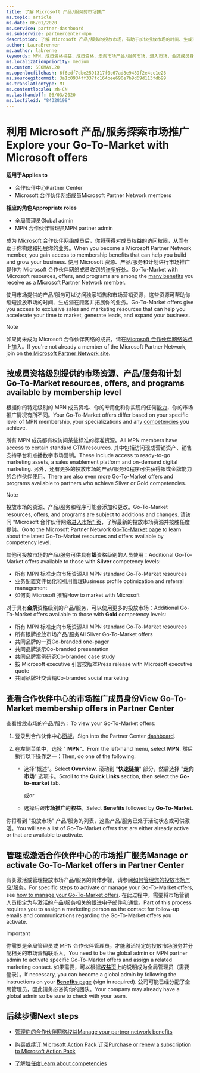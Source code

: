 ```yaml
---
title: 了解 Microsoft 产品/服务的市场推广
ms.topic: article
ms.date: 06/01/2020
ms.service: partner-dashboard
ms.subservice: partnercenter-mpn
description: 了解 Microsoft 产品/服务的投放市场，有助于加快投放市场的时间、生成潜在客户和扩展业务。
author: LauraBrenner
ms.author: labrenne
keywords: MPN，成员资格权益，成员资格，走向市场产品/服务市场，进入市场，金牌成员身份，银成员资格
ms.localizationpriority: medium
ms.custom: SEOMAY.20
ms.openlocfilehash: 6f6edf7dbe2591317f0c67ad8e9489f2e4cc1e26
ms.sourcegitcommit: 3a1c0934ff337fc164bee690e7b9d69d113fdb99
ms.translationtype: MT
ms.contentlocale: zh-CN
ms.lasthandoff: 06/03/2020
ms.locfileid: "84328198"
---
```

# <a name="explore-your-go-to-market-with-microsoft-offers"></a><span data-ttu-id="4ec08-104">利用 Microsoft 产品/服务探索市场推广</span><span class="sxs-lookup"><span data-stu-id="4ec08-104">Explore your Go-To-Market with Microsoft offers</span></span>

<span data-ttu-id="4ec08-105">**适用于**</span><span class="sxs-lookup"><span data-stu-id="4ec08-105">**Applies to**</span></span>

- <span data-ttu-id="4ec08-106">合作伙伴中心</span><span class="sxs-lookup"><span data-stu-id="4ec08-106">Partner Center</span></span>
- <span data-ttu-id="4ec08-107">Microsoft 合作伙伴网络成员</span><span class="sxs-lookup"><span data-stu-id="4ec08-107">Microsoft Partner Network members</span></span>

<span data-ttu-id="4ec08-108">**相应的角色**</span><span class="sxs-lookup"><span data-stu-id="4ec08-108">**Appropriate roles**</span></span>

- <span data-ttu-id="4ec08-109">全局管理员</span><span class="sxs-lookup"><span data-stu-id="4ec08-109">Global admin</span></span>
- <span data-ttu-id="4ec08-110">MPN 合作伙伴管理员</span><span class="sxs-lookup"><span data-stu-id="4ec08-110">MPN partner admin</span></span>

<span data-ttu-id="4ec08-111">成为 Microsoft 合作伙伴网络成员后，你将获得对成员权益的访问权限，从而有助于你构建和拓展你的业务。</span><span class="sxs-lookup"><span data-stu-id="4ec08-111">When you become a Microsoft Partner Network member, you gain access to membership benefits that can help you build and grow your business.</span></span> <span data-ttu-id="4ec08-112">使用 Microsoft 资源、产品/服务和计划进行市场推广是作为 Microsoft 合作伙伴网络成员收到的[许多好处](https://partner.microsoft.com/manage-your-partner-network-benefits)。</span><span class="sxs-lookup"><span data-stu-id="4ec08-112">Go-To-Market with Microsoft resources, offers, and programs are among the [many benefits](https://partner.microsoft.com/manage-your-partner-network-benefits) you receive as a Microsoft Partner Network member.</span></span>

<span data-ttu-id="4ec08-113">使用市场提供的产品/服务可以访问独家销售和市场营销资源，这些资源可帮助你缩短投放市场的时间、生成潜在顾客并拓展你的业务。</span><span class="sxs-lookup"><span data-stu-id="4ec08-113">Go-To-Market offers give you access to exclusive sales and marketing resources that can help you accelerate your time to market, generate leads, and expand your business.</span></span>

>[!NOTE]
><span data-ttu-id="4ec08-114">如果尚未成为 Microsoft 合作伙伴网络的成员，请在[Microsoft 合作伙伴网络站点](https://partner.microsoft.com/membership)上加入。</span><span class="sxs-lookup"><span data-stu-id="4ec08-114">If you're not already a member of the Microsoft Partner Network, join on [the Microsoft Partner Network site](https://partner.microsoft.com/membership).</span></span>

## <a name="go-to-market-resources-offers-and-programs-available-by-membership-level"></a><span data-ttu-id="4ec08-115">按成员资格级别提供的市场资源、产品/服务和计划</span><span class="sxs-lookup"><span data-stu-id="4ec08-115">Go-To-Market resources, offers, and programs available by membership level</span></span>

<span data-ttu-id="4ec08-116">根据你的特定级别的 MPN 成员资格、你的专用化和你实现的任何[能力](learn-about-competencies.md)，你的市场推广情况有所不同。</span><span class="sxs-lookup"><span data-stu-id="4ec08-116">Your Go-To-Market offers differ based on your specific level of MPN membership, your specializations and any [competencies](learn-about-competencies.md) you achieve.</span></span>

<span data-ttu-id="4ec08-117">所有 MPN 成员都有权访问某些标准的标准资源。</span><span class="sxs-lookup"><span data-stu-id="4ec08-117">All MPN members have access to certain standard GTM resources.</span></span> <span data-ttu-id="4ec08-118">其中包括访问现成营销资产、销售支持平台和点播数字市场营销。</span><span class="sxs-lookup"><span data-stu-id="4ec08-118">These include access to ready-to-go marketing assets, a sales enablement platform and on-demand digital marketing.</span></span> <span data-ttu-id="4ec08-119">另外，还有更多的投放市场的产品/服务和程序可供获得银或金牌能力的合作伙伴使用。</span><span class="sxs-lookup"><span data-stu-id="4ec08-119">There are also even more Go-To-Market offers and programs available to partners who achieve Silver or Gold competencies.</span></span>

>[!NOTE]
><span data-ttu-id="4ec08-120">投放市场的资源、产品/服务和程序可能会添加和更改。</span><span class="sxs-lookup"><span data-stu-id="4ec08-120">Go-To-Market resources, offers, and programs are subject to additions and changes.</span></span> <span data-ttu-id="4ec08-121">请访问 "Microsoft 合作伙伴网络[进入市场" 页](https://partner.microsoft.com/membership/go-to-market)，了解最新的投放市场资源并按胜任度提供。</span><span class="sxs-lookup"><span data-stu-id="4ec08-121">Go to the Microsoft Partner Network [Go-To-Market page](https://partner.microsoft.com/membership/go-to-market) to learn about the latest Go-To-Market resources and offers available by competency level.</span></span>

<span data-ttu-id="4ec08-122">其他可投放市场的产品/服务可供具有**银**资格级别的人员使用：</span><span class="sxs-lookup"><span data-stu-id="4ec08-122">Additional Go-To-Market offers available to those with **Silver** competency levels:</span></span>

- <span data-ttu-id="4ec08-123">所有 MPN 标准走向市场资源</span><span class="sxs-lookup"><span data-stu-id="4ec08-123">All MPN standard Go-To-Market resources</span></span>
- <span data-ttu-id="4ec08-124">业务配置文件优化和引用管理</span><span class="sxs-lookup"><span data-stu-id="4ec08-124">Business profile optimization and referral management</span></span>
- <span data-ttu-id="4ec08-125">如何向 Microsoft 推销</span><span class="sxs-lookup"><span data-stu-id="4ec08-125">How to market with Microsoft</span></span>

<span data-ttu-id="4ec08-126">对于具有**金牌**资格级别的产品/服务，可以使用更多的投放市场：</span><span class="sxs-lookup"><span data-stu-id="4ec08-126">Additional Go-To-Market offers available to those with **Gold** competency levels:</span></span>

- <span data-ttu-id="4ec08-127">所有 MPN 标准走向市场资源</span><span class="sxs-lookup"><span data-stu-id="4ec08-127">All MPN standard Go-To-Market resources</span></span>
- <span data-ttu-id="4ec08-128">所有银牌投放市场产品/服务</span><span class="sxs-lookup"><span data-stu-id="4ec08-128">All Silver Go-To-Market offers</span></span>
- <span data-ttu-id="4ec08-129">共同品牌的一页</span><span class="sxs-lookup"><span data-stu-id="4ec08-129">Co-branded one-pager</span></span>
- <span data-ttu-id="4ec08-130">共同品牌演示</span><span class="sxs-lookup"><span data-stu-id="4ec08-130">Co-branded presentation</span></span>
- <span data-ttu-id="4ec08-131">共同品牌案例研究</span><span class="sxs-lookup"><span data-stu-id="4ec08-131">Co-branded case study</span></span>
- <span data-ttu-id="4ec08-132">按 Microsoft executive 引言按版本</span><span class="sxs-lookup"><span data-stu-id="4ec08-132">Press release with Microsoft executive quote</span></span>
- <span data-ttu-id="4ec08-133">共同品牌社交营销</span><span class="sxs-lookup"><span data-stu-id="4ec08-133">Co-branded social marketing</span></span>

## <a name="view-go-to-market-membership-offers-in-partner-center"></a><span data-ttu-id="4ec08-134">查看合作伙伴中心的市场推广成员身份</span><span class="sxs-lookup"><span data-stu-id="4ec08-134">View Go-To-Market membership offers in Partner Center</span></span>

<span data-ttu-id="4ec08-135">查看投放市场的产品/服务：</span><span class="sxs-lookup"><span data-stu-id="4ec08-135">To view your Go-To-Market offers:</span></span>

1. <span data-ttu-id="4ec08-136">登录到合作伙伴中心[面板]( https://docs.microsoft.com/partner-center/)。</span><span class="sxs-lookup"><span data-stu-id="4ec08-136">Sign into the Partner Center [dashboard]( https://docs.microsoft.com/partner-center/).</span></span>

2. <span data-ttu-id="4ec08-137">在左侧菜单中，选择 " **MPN**"。</span><span class="sxs-lookup"><span data-stu-id="4ec08-137">From the left-hand menu, select **MPN**.</span></span> <span data-ttu-id="4ec08-138">然后执行以下操作之一：</span><span class="sxs-lookup"><span data-stu-id="4ec08-138">Then, do one of the following:</span></span>

    - <span data-ttu-id="4ec08-139">选择“概述”。</span><span class="sxs-lookup"><span data-stu-id="4ec08-139">Select **Overview**.</span></span> <span data-ttu-id="4ec08-140">滚动到 "**快速链接**" 部分，然后选择 "**走向市场**" 选项卡。</span><span class="sxs-lookup"><span data-stu-id="4ec08-140">Scroll to the **Quick Links** section, then select the **Go-to-market** tab.</span></span>

      <span data-ttu-id="4ec08-141">或</span><span class="sxs-lookup"><span data-stu-id="4ec08-141">or</span></span>

    - <span data-ttu-id="4ec08-142">选择后跟**市场推广**的**权益**。</span><span class="sxs-lookup"><span data-stu-id="4ec08-142">Select **Benefits** followed by **Go-To-Market**.</span></span>

<span data-ttu-id="4ec08-143">你将看到 "投放市场" 产品/服务的列表，这些产品/服务已处于活动状态或可供激活。</span><span class="sxs-lookup"><span data-stu-id="4ec08-143">You will see a list of Go-To-Market offers that are either already active or that are available to activate.</span></span>

## <a name="manage-or-activate-go-to-market-offers-in-partner-center"></a><span data-ttu-id="4ec08-144">管理或激活合作伙伴中心的市场推广服务</span><span class="sxs-lookup"><span data-stu-id="4ec08-144">Manage or activate Go-To-Market offers in Partner Center</span></span>

<span data-ttu-id="4ec08-145">有关激活或管理投放市场产品/服务的具体步骤，请参阅[如何管理您的投放市场产品/服务](manage-your-partner-network-benefits.md#manage-go-to-market-offers)。</span><span class="sxs-lookup"><span data-stu-id="4ec08-145">For specific steps to activate or manage your Go-To-Market offers, see [how to manage your Go-To-Market offers](manage-your-partner-network-benefits.md#manage-go-to-market-offers).</span></span> <span data-ttu-id="4ec08-146">在此过程中，需要将市场营销人员指定为与激活的产品/服务相关的跟进电子邮件和通信。</span><span class="sxs-lookup"><span data-stu-id="4ec08-146">Part of this process requires you to assign a marketing person as the contact for follow-up emails and communications regarding the Go-To-Market offers you activate.</span></span>

>[!IMPORTANT]
><span data-ttu-id="4ec08-147">你需要是全局管理员或 MPN 合作伙伴管理员，才能激活特定的投放市场服务并分配相关的市场营销联系人。</span><span class="sxs-lookup"><span data-stu-id="4ec08-147">You need to be the global admin or MPN partner admin to activate specific Go-To-Market offers and assign a related marketing contact.</span></span> <span data-ttu-id="4ec08-148">如果需要，可以根据[**权益**页](https://partnercenter.microsoft.com/pcv/partnership/benefits)上的说明成为全局管理员（需要登录）。</span><span class="sxs-lookup"><span data-stu-id="4ec08-148">If necessary, you can become a global admin by following the instructions on your [**Benefits** page](https://partnercenter.microsoft.com/pcv/partnership/benefits) (sign in required).</span></span> <span data-ttu-id="4ec08-149">公司可能已经分配了全局管理员，因此请务必咨询你的团队。</span><span class="sxs-lookup"><span data-stu-id="4ec08-149">Your company may already have a global admin so be sure to check with your team.</span></span>

## <a name="next-steps"></a><span data-ttu-id="4ec08-150">后续步骤</span><span class="sxs-lookup"><span data-stu-id="4ec08-150">Next steps</span></span>

- [<span data-ttu-id="4ec08-151">管理你的合作伙伴网络权益</span><span class="sxs-lookup"><span data-stu-id="4ec08-151">Manage your partner network benefits</span></span>](manage-your-partner-network-benefits.md)

- [<span data-ttu-id="4ec08-152">购买或续订 Microsoft Action Pack 订阅</span><span class="sxs-lookup"><span data-stu-id="4ec08-152">Purchase or renew a subscription to Microsoft Action Pack</span></span>](mpn-get-action-pack.md)

- [<span data-ttu-id="4ec08-153">了解胜任度</span><span class="sxs-lookup"><span data-stu-id="4ec08-153">Learn about competencies</span></span>](learn-about-competencies.md)
